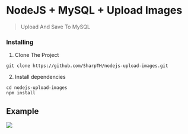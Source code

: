 # NodeJS + MySQL + Upload Images
>Upload And Save To MySQL
### Installing

1. Clone The Project
```
git clone https://github.com/SharpTH/nodejs-upload-images.git
```
2. Install dependencies
```
cd nodejs-upload-images
npm install
```
## Example
![](https://github.com/SharpTH/nodejs-upload-images/blob/main/images/icon/2.gif)
